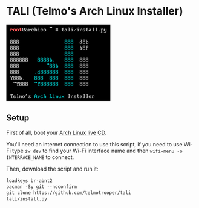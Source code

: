 # TALI (Telmo's Arch Linux Installer)

![](tali.png)

## Setup

First of all, boot your [Arch Linux live CD](https://www.archlinux.org/download/).

You'll need an internet connection to use this script, if you need to use Wi-Fi type `iw dev` to find your Wi-Fi interface name and then `wifi-menu -o INTERFACE_NAME` to connect.

Then, download the script and run it:

```
loadkeys br-abnt2
pacman -Sy git --noconfirm
git clone https://github.com/telmotrooper/tali
tali/install.py
```
